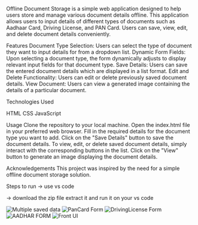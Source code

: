 Offline Document Storage is a simple web application designed to help users store and manage various document details offline. This application allows users to input details of different types of documents such as Aadhaar Card, Driving License, and PAN Card. Users can save, view, edit, and delete document details conveniently.

Features Document Type Selection: Users can select the type of document they want to input details for from a dropdown list. Dynamic Form Fields: Upon selecting a document type, the form dynamically adjusts to display relevant input fields for that document type. Save Details: Users can save the entered document details which are displayed in a list format. Edit and Delete Functionality: Users can edit or delete previously saved document details. View Document: Users can view a generated image containing the details of a particular document.

Technologies Used

HTML CSS JavaScript

Usage Clone the repository to your local machine. Open the index.html file in your preferred web browser. Fill in the required details for the document type you want to add. Click on the "Save Details" button to save the document details. To view, edit, or delete saved document details, simply interact with the corresponding buttons in the list. Click on the "View" button to generate an image displaying the document details.

Acknowledgements This project was inspired by the need for a simple offline document storage solution.

Steps to run -> use vs code

-> download the zip file extract it and run it on your vs code

![Multiple saved data](https://github.com/recursivezero/assigment/assets/139054853/3621b17d-bb19-41f3-8047-59387b6dfab6)
![PanCard Form](https://github.com/recursivezero/assigment/assets/139054853/2c57b93a-5727-4c3a-a301-072fe4ca830f)
![DrivingLicense Form](https://github.com/recursivezero/assigment/assets/139054853/c9d7d8de-e58f-40e5-b49a-8109ad5514fd)
![AADHAR FORM](https://github.com/recursivezero/assigment/assets/139054853/2888e630-6c51-483b-a274-e642a21a9997)
![Front UI](https://github.com/recursivezero/assigment/assets/139054853/3b216b52-907a-4a55-8567-271a0664b6b9)
